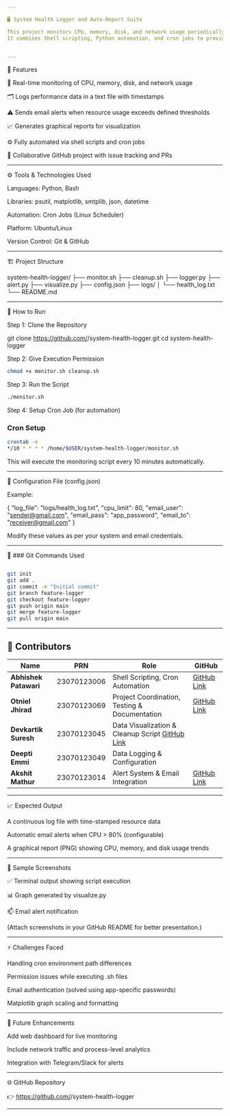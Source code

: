 ```yaml
---

🖥️ System Health Logger and Auto-Report Suite

This project monitors CPU, memory, disk, and network usage periodically, logs system performance data, generates visual reports, and sends automated alerts when thresholds are exceeded.
It combines Shell scripting, Python automation, and cron jobs to provide an efficient, lightweight system health monitoring solution.


---
```


📜 Features

🧠 Real-time monitoring of CPU, memory, disk, and network usage

🗂️ Logs performance data in a text file with timestamps

⚠️ Sends email alerts when resource usage exceeds defined thresholds

📈 Generates graphical reports for visualization

⚙️ Fully automated via shell scripts and cron jobs

🤝 Collaborative GitHub project with issue tracking and PRs



---

⚙️ Tools & Technologies Used

Languages: Python, Bash

Libraries: psutil, matplotlib, smtplib, json, datetime

Automation: Cron Jobs (Linux Scheduler)

Platform: Ubuntu/Linux

Version Control: Git & GitHub



---

🏗️ Project Structure

system-health-logger/
├── monitor.sh
├── cleanup.sh
├── logger.py
├── alert.py
├── visualize.py
├── config.json
├── logs/
│   └── health_log.txt
└── README.md


---

🚀 How to Run

Step 1: Clone the Repository

git clone https://github.com/<your-username>/system-health-logger.git
cd system-health-logger

Step 2: Give Execution Permission


```bash
chmod +x monitor.sh cleanup.sh

```

Step 3: Run the Script

```bash
./monitor.sh

```

Step 4: Setup Cron Job (for automation)

### Cron Setup
```bash
crontab -e
*/10 * * * * /home/$USER/system-health-logger/monitor.sh
```

This will execute the monitoring script every 10 minutes automatically.


---

🧩 Configuration File (config.json)

Example:

{
  "log_file": "logs/health_log.txt",
  "cpu_limit": 80,
  "email_user": "sender@gmail.com",
  "email_pass": "app_password",
  "email_to": "receiver@gmail.com"
}

Modify these values as per your system and email credentials.


---

🧾 ### Git Commands Used

```bash

git init
git add .
git commit -m "Initial commit"
git branch feature-logger
git checkout feature-logger
git push origin main
git merge feature-logger
git pull origin main
```


---

## 🤝 Contributors

| Name              | PRN          | Role                                   | GitHub |
|-------------------|--------------|----------------------------------------|--------|
| **Abhishek Patawari** | 23070123006 | Shell Scripting, Cron Automation        | [GitHub Link](#) |
| **Otniel Jhirad**      | 23070123069 |Project Coordination, Testing & Documentation        | [GitHub Link](#) |
| **Devkartik Suresh**   | 23070123045 | Data Visualization & Cleanup Script  [GitHub Link](#) |
| **Deepti Emmi**        | 23070123049 | Data Logging & Configuration           |   | [GitHub Link](#) |
| **Akshit Mathur**      | 23070123014 | Alert System & Email Integration | [GitHub Link](#) |



---

📈 Expected Output

A continuous log file with time-stamped resource data

Automatic email alerts when CPU > 80% (configurable)

A graphical report (PNG) showing CPU, memory, and disk usage trends



---

🧰 Sample Screenshots

✅ Terminal output showing script execution

📊 Graph generated by visualize.py

📫 Email alert notification


(Attach screenshots in your GitHub README for better presentation.)


---

⚡ Challenges Faced

Handling cron environment path differences

Permission issues while executing .sh files

Email authentication (solved using app-specific passwords)

Matplotlib graph scaling and formatting



---

🏁 Future Enhancements

Add web dashboard for live monitoring

Include network traffic and process-level analytics

Integration with Telegram/Slack for alerts



---


🌐 GitHub Repository

👉 https://github.com/<your-username>/system-health-logger

---